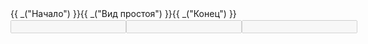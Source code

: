 <div class="row-b5 form-group">
                        <div class="row-b5 form-group center-block" style="display: flex; margin-bottom: 0px;">
                            <div class="col-3-b5"><label>{{ _("Начало") }}</label></div>
                            <div class="col-3-b5" style="width: auto;"><label>{{ _("Вид простоя") }}</label></div>
                            <div class="col-3-b5"><label>{{ _("Конец") }}</label></div>
                        </div>
                        <div class="row-b5 form-group center-block" style="margin-top: 2px; margin-bottom: 2px; display: flex;" ng-repeat="interval in intervals">
                            <div class="col-3-b5 center-block">
                                <input ng-style="{width: '100%', textAlign: 'center', color: interval.intersection ? 'red' : interval.idle_type__name === 'Свободный интервал' ? 'blue' : 'inherit'}" min-value="range_min" max-value="range_max" ng-value="formatTime(interval.time_begin)" disabled>
                            </div>
                            <div class="col-3-b5 center-block" style="width: auto;">
                                <input ng-style="{width: 'auto', textAlign: 'center', color: interval.intersection ? 'red' : interval.idle_type__name === 'Свободный интервал' ? 'blue' : 'inherit',wordWrap: 'break-word'}" min-value="range_min" max-value="range_max" ng-value="interval.idle_type__name" disabled>
                            </div>
                            <div class="col-3-b5 center-block">
                                <input ng-style="{width: '100%', textAlign: 'center', color: interval.intersection ? 'red' : interval.idle_type__name === 'Свободный интервал' ? 'blue' : 'inherit'}" min-value="range_min" max-value="range_max" ng-value="formatTime(interval.time_end)" disabled>
                            </div>
                        </div>
                    </div> 
